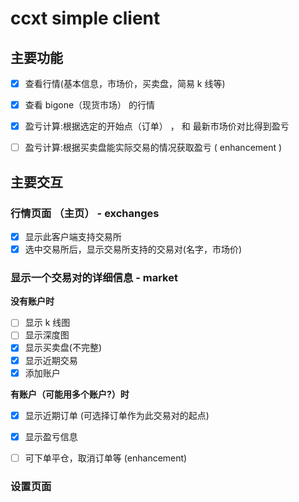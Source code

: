 
# ccxt simple client

## 主要功能

- [x]  查看行情(基本信息，市场价，买卖盘，简易 k 线等)

- [x]  查看 bigone（现货市场） 的行情

- [x] 盈亏计算:根据选定的开始点（订单） ， 和 最新市场价对比得到盈亏
- [ ] 盈亏计算:根据买卖盘能实际交易的情况获取盈亏 ( enhancement )


## 主要交互

### 行情页面 （主页） - exchanges

- [x] 显示此客户端支持交易所
- [x] 选中交易所后，显示交易所支持的交易对(名字，市场价)

### 显示一个交易对的详细信息 - market

**没有账户时**

- [ ] 显示 k 线图
- [ ] 显示深度图
- [x] 显示买卖盘(不完整)
- [x] 显示近期交易
- [x] 添加账户

**有账户（可能用多个账户?）时**

- [x] 显示近期订单 (可选择订单作为此交易对的起点)
- [x] 显示盈亏信息 
- [ ] 可下单平仓，取消订单等 (enhancement)


### 设置页面
